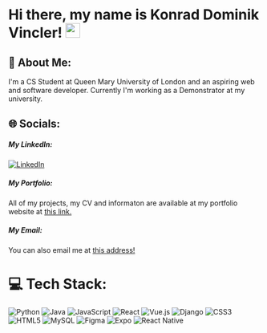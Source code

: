 # Hi there, my name is Konrad Dominik Vincler! <img src="https://media.giphy.com/media/hvRJCLFzcasrR4ia7z/giphy.gif" width="29px" height="29px">

## 💫 About Me:
I'm a CS Student at Queen Mary University of London and an aspiring web and software developer. Currently I'm working as a Demonstrator at my university.


## 🌐 Socials:

##### My LinkedIn:
<a href="https://www.linkedin.com/in/konrad-dominik-vincler-55753225a/" target="_blank">![LinkedIn](https://img.shields.io/badge/LinkedIn-%230077B5.svg?logo=linkedin&logoColor=white)</a> 

##### My Portfolio:
All of my projects, my CV and informaton are available at my portfolio website at <a href="https://www.konradvincler.com" target="_blank">this link.</a>

##### My Email:
You can also email me at <a target="_blank" href="mailto:konrad.vincler@gmail.com">this address!</a>

# 💻 Tech Stack:
![Python](https://img.shields.io/badge/python-3670A0?style=for-the-badge&logo=python&logoColor=ffdd54)
![Java](https://img.shields.io/badge/java-%23ED8B00.svg?style=for-the-badge&logo=openjdk&logoColor=white)
![JavaScript](https://img.shields.io/badge/javascript-%23323330.svg?style=for-the-badge&logo=javascript&logoColor=%23F7DF1E)
![React](https://img.shields.io/badge/react-%2320232a.svg?style=for-the-badge&logo=react&logoColor=%2361DAFB)
![Vue.js](https://img.shields.io/badge/vue.js-%2335495e.svg?style=for-the-badge&logo=vuedotjs&logoColor=%234FC08D)
![Django](https://img.shields.io/badge/django-%23092E20.svg?style=for-the-badge&logo=django&logoColor=white)
![CSS3](https://img.shields.io/badge/css3-%231572B6.svg?style=for-the-badge&logo=css3&logoColor=white) ![HTML5](https://img.shields.io/badge/html5-%23E34F26.svg?style=for-the-badge&logo=html5&logoColor=white) ![MySQL](https://img.shields.io/badge/mysql-%2300000f.svg?style=for-the-badge&logo=mysql&logoColor=white)  ![Figma](https://img.shields.io/badge/figma-%23F24E1E.svg?style=for-the-badge&logo=figma&logoColor=white) ![Expo](https://img.shields.io/badge/expo-1C1E24?style=for-the-badge&logo=expo&logoColor=#D04A37) ![React Native](https://img.shields.io/badge/react_native-%2320232a.svg?style=for-the-badge&logo=react&logoColor=%2361DAFB)

<!-- 
# 📊 GitHub Stats:
![](https://github-readme-stats.vercel.app/api?username=kdVincler&theme=dark&hide_border=false&include_all_commits=false&count_private=false)<br/>
![](https://github-readme-streak-stats.herokuapp.com/?user=kdVincler&theme=dark&hide_border=false)<br/>
![](https://github-readme-stats.vercel.app/api/top-langs/?username=kdVincler&theme=dark&hide_border=false&include_all_commits=false&count_private=false&layout=compact)
-->

<!--
**kdVincler/kdVincler** is a ✨ _special_ ✨ repository because its `README.md` (this file) appears on your GitHub profile.

Here are some ideas to get you started:

- 🔭 I’m currently working on ...
- 🌱 I’m currently learning ...
- 👯 I’m looking to collaborate on ...
- 🤔 I’m looking for help with ...
- 💬 Ask me about ...
- 📫 How to reach me: ...
- 😄 Pronouns: ...
- ⚡ Fun fact: ...
-->
